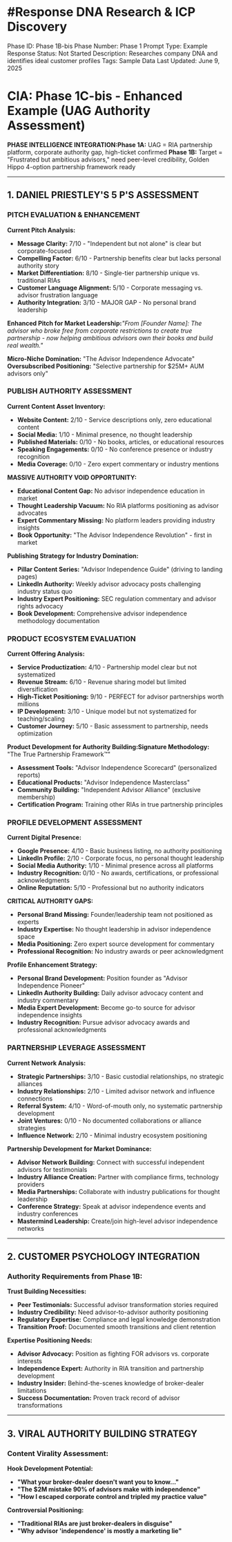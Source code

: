 # #Response DNA Research & ICP Discovery

Phase ID: Phase 1B-bis
Phase Number: Phase 1
Prompt Type: Example Response
Status: Not Started
Description: Researches company DNA and identifies ideal customer profiles
Tags: Sample Data
Last Updated: June 9, 2025

# CIA: Phase 1C-bis - Enhanced Example (UAG Authority Assessment)

**PHASE INTELLIGENCE INTEGRATION:Phase 1A:** UAG = RIA partnership platform, corporate authority gap, high-ticket confirmed
**Phase 1B:** Target = "Frustrated but ambitious advisors," need peer-level credibility, Golden Hippo 4-option partnership framework ready

---

## **1. DANIEL PRIESTLEY'S 5 P'S ASSESSMENT**

### **PITCH EVALUATION & ENHANCEMENT**

**Current Pitch Analysis:**

- **Message Clarity:** 7/10 - "Independent but not alone" is clear but corporate-focused
- **Compelling Factor:** 6/10 - Partnership benefits clear but lacks personal authority story
- **Market Differentiation:** 8/10 - Single-tier partnership unique vs. traditional RIAs
- **Customer Language Alignment:** 5/10 - Corporate messaging vs. advisor frustration language
- **Authority Integration:** 3/10 - MAJOR GAP - No personal brand leadership

**Enhanced Pitch for Market Leadership:***"From [Founder Name]: The advisor who broke free from corporate restrictions to create true partnership - now helping ambitious advisors own their books and build real wealth."*

**Micro-Niche Domination:** "The Advisor Independence Advocate"
**Oversubscribed Positioning:** "Selective partnership for $25M+ AUM advisors only"

### **PUBLISH AUTHORITY ASSESSMENT**

**Current Content Asset Inventory:**

- **Website Content:** 2/10 - Service descriptions only, zero educational content
- **Social Media:** 1/10 - Minimal presence, no thought leadership
- **Published Materials:** 0/10 - No books, articles, or educational resources
- **Speaking Engagements:** 0/10 - No conference presence or industry recognition
- **Media Coverage:** 0/10 - Zero expert commentary or industry mentions

**MASSIVE AUTHORITY VOID OPPORTUNITY:**

- **Educational Content Gap:** No advisor independence education in market
- **Thought Leadership Vacuum:** No RIA platforms positioning as advisor advocates
- **Expert Commentary Missing:** No platform leaders providing industry insights
- **Book Opportunity:** "The Advisor Independence Revolution" - first in market

**Publishing Strategy for Industry Domination:**

- **Pillar Content Series:** "Advisor Independence Guide" (driving to landing pages)
- **LinkedIn Authority:** Weekly advisor advocacy posts challenging industry status quo
- **Industry Expert Positioning:** SEC regulation commentary and advisor rights advocacy
- **Book Development:** Comprehensive advisor independence methodology documentation

### **PRODUCT ECOSYSTEM EVALUATION**

**Current Offering Analysis:**

- **Service Productization:** 4/10 - Partnership model clear but not systematized
- **Revenue Stream:** 6/10 - Revenue sharing model but limited diversification
- **High-Ticket Positioning:** 9/10 - PERFECT for advisor partnerships worth millions
- **IP Development:** 3/10 - Unique model but not systematized for teaching/scaling
- **Customer Journey:** 5/10 - Basic assessment to partnership, needs optimization

**Product Development for Authority Building:Signature Methodology:** "The True Partnership Framework™"

- **Assessment Tools:** "Advisor Independence Scorecard" (personalized reports)
- **Educational Products:** "Advisor Independence Masterclass"
- **Community Building:** "Independent Advisor Alliance" (exclusive membership)
- **Certification Program:** Training other RIAs in true partnership principles

### **PROFILE DEVELOPMENT ASSESSMENT**

**Current Digital Presence:**

- **Google Presence:** 4/10 - Basic business listing, no authority positioning
- **LinkedIn Profile:** 2/10 - Corporate focus, no personal thought leadership
- **Social Media Authority:** 1/10 - Minimal presence across all platforms
- **Industry Recognition:** 0/10 - No awards, certifications, or professional acknowledgments
- **Online Reputation:** 5/10 - Professional but no authority indicators

**CRITICAL AUTHORITY GAPS:**

- **Personal Brand Missing:** Founder/leadership team not positioned as experts
- **Industry Expertise:** No thought leadership in advisor independence space
- **Media Positioning:** Zero expert source development for commentary
- **Professional Recognition:** No industry awards or peer acknowledgment

**Profile Enhancement Strategy:**

- **Personal Brand Development:** Position founder as "Advisor Independence Pioneer"
- **LinkedIn Authority Building:** Daily advisor advocacy content and industry commentary
- **Media Expert Development:** Become go-to source for advisor independence insights
- **Industry Recognition:** Pursue advisor advocacy awards and professional acknowledgments

### **PARTNERSHIP LEVERAGE ASSESSMENT**

**Current Network Analysis:**

- **Strategic Partnerships:** 3/10 - Basic custodial relationships, no strategic alliances
- **Industry Relationships:** 2/10 - Limited advisor network and influence connections
- **Referral System:** 4/10 - Word-of-mouth only, no systematic partnership development
- **Joint Ventures:** 0/10 - No documented collaborations or alliance strategies
- **Influence Network:** 2/10 - Minimal industry ecosystem positioning

**Partnership Development for Market Dominance:**

- **Advisor Network Building:** Connect with successful independent advisors for testimonials
- **Industry Alliance Creation:** Partner with compliance firms, technology providers
- **Media Partnerships:** Collaborate with industry publications for thought leadership
- **Conference Strategy:** Speak at advisor independence events and industry conferences
- **Mastermind Leadership:** Create/join high-level advisor independence networks

---

## **2. CUSTOMER PSYCHOLOGY INTEGRATION**

### **Authority Requirements from Phase 1B:**

**Trust Building Necessities:**

- **Peer Testimonials:** Successful advisor transformation stories required
- **Industry Credibility:** Need advisor-to-advisor authority positioning
- **Regulatory Expertise:** Compliance and legal knowledge demonstration
- **Transition Proof:** Documented smooth transitions and client retention

**Expertise Positioning Needs:**

- **Advisor Advocacy:** Position as fighting FOR advisors vs. corporate interests
- **Independence Expert:** Authority in RIA transition and partnership development
- **Industry Insider:** Behind-the-scenes knowledge of broker-dealer limitations
- **Success Documentation:** Proven track record of advisor transformations

---

## **3. VIRAL AUTHORITY BUILDING STRATEGY**

### **Content Virality Assessment:**

**Hook Development Potential:**

- **"What your broker-dealer doesn't want you to know..."**
- **"The $2M mistake 90% of advisors make with independence"**
- **"How I escaped corporate control and tripled my practice value"**

**Controversial Positioning:**

- **"Traditional RIAs are just broker-dealers in disguise"**
- **"Why advisor 'independence' is mostly a marketing lie"**